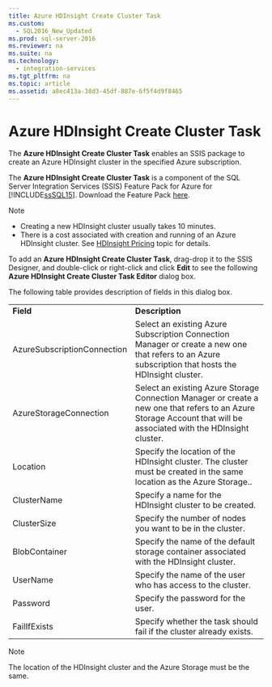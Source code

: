```yaml
---
title: Azure HDInsight Create Cluster Task
ms.custom: 
  - SQL2016_New_Updated
ms.prod: sql-server-2016
ms.reviewer: na
ms.suite: na
ms.technology: 
  - integration-services
ms.tgt_pltfrm: na
ms.topic: article
ms.assetid: a8ec413a-38d3-45df-887e-6f5f4d9f8465
---
```

# Azure HDInsight Create Cluster Task
  The **Azure HDInsight Create Cluster Task** enables an SSIS package to create an Azure HDInsight cluster in the specified Azure subscription.  
  
 The **Azure HDInsight Create Cluster Task** is a component of the SQL Server Integration Services \(SSIS\) Feature Pack for Azure for [!INCLUDE[ssSQL15](../../Token/Other/ssSQL15_md.md)]. Download the Feature Pack [here](http://go.microsoft.com/fwlink/?LinkID=626967).  
  
> [!NOTE]  
>  -   Creating a new HDInsight cluster usually takes 10 minutes.  
> -   There is a cost associated with creation and running of an Azure HDInsight cluster. See [HDInsight Pricing](http://azure.microsoft.com/en-us/pricing/details/hdinsight/) topic for details.  
  
 To add an **Azure HDInsight Create Cluster Task**, drag\-drop it to the SSIS Designer, and double\-click or right\-click and click **Edit** to see the following **Azure HDInsight Create Cluster Task Editor** dialog box.  
  
 The following table provides description of fields in this dialog box.  
  
|||  
|-|-|  
|**Field**|**Description**|  
|AzureSubscriptionConnection|Select an existing Azure Subscription Connection Manager or create a new one that refers to an Azure subscription that hosts the HDInsight cluster.|  
|AzureStorageConnection|Select an existing Azure Storage Connection Manager or create a new one that refers to an Azure Storage Account that will be associated with the HDInsight cluster.|  
|Location|Specify the location of the HDInsight cluster. The cluster must be created in the same location as the Azure Storage..|  
|ClusterName|Specify a name for the HDInsight cluster to be created.|  
|ClusterSize|Specify the number of nodes you want to be in the cluster.|  
|BlobContainer|Specify the name of the default storage container associated with the HDInsight cluster.|  
|UserName|Specify the name of the user who has access to the cluster.|  
|Password|Specify the password for the user.|  
|FailIfExists|Specify whether the task should fail if the cluster already exists.|  
  
> [!NOTE]  
>  The location of the HDInsight cluster and the Azure Storage must be the same.  
  
  